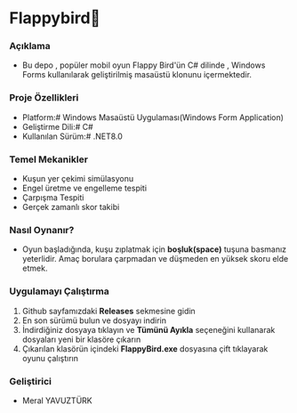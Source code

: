 # Flappybird🐤
### Açıklama 
* Bu depo , popüler mobil oyun Flappy Bird'ün C# dilinde , Windows Forms kullanılarak geliştirilmiş masaüstü klonunu içermektedir.
### Proje Özellikleri
* Platform:# Windows Masaüstü Uygulaması(Windows Form Application)
* Geliştirme Dili:# C#
* Kullanılan Sürüm:# .NET8.0
### Temel Mekanikler
* Kuşun yer çekimi simülasyonu
* Engel üretme ve engelleme tespiti
* Çarpışma Tespiti
* Gerçek zamanlı skor takibi
### Nasıl Oynanır?
* Oyun başladığında, kuşu zıplatmak için **boşluk(space)** tuşuna basmanız yeterlidir. Amaç borulara çarpmadan ve düşmeden en yüksek skoru elde etmek.
### Uygulamayı Çalıştırma 
1. Github sayfamızdaki **Releases** sekmesine gidin
2. En son sürümü bulun ve dosyayı indirin
3. İndirdiğiniz dosyaya tıklayın ve **Tümünü Ayıkla** seçeneğini kullanarak dosyaları yeni bir klasöre çıkarın
4. Çıkarılan klasörün içindeki **FlappyBird.exe** dosyasına çift tıklayarak oyunu çalıştırın
### Geliştirici
* Meral YAVUZTÜRK
  
